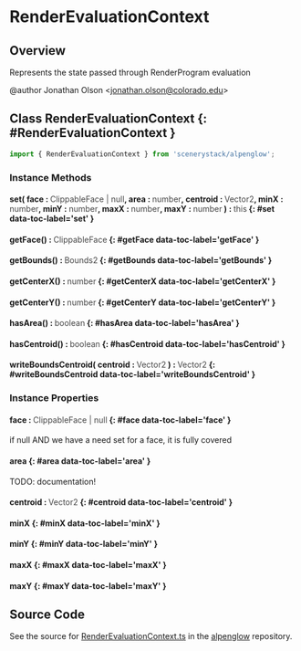 # RenderEvaluationContext

## Overview

Represents the state passed through RenderProgram evaluation

@author Jonathan Olson &lt;jonathan.olson@colorado.edu&gt;

## Class RenderEvaluationContext {: #RenderEvaluationContext }


```js
import { RenderEvaluationContext } from 'scenerystack/alpenglow';
```
### Instance Methods

#### set( face : <span style="font-weight: 400; opacity: 80%;">ClippableFace | null</span>, area : <span style="font-weight: 400; opacity: 80%;">number</span>, centroid : <span style="font-weight: 400; opacity: 80%;">Vector2</span>, minX : <span style="font-weight: 400; opacity: 80%;">number</span>, minY : <span style="font-weight: 400; opacity: 80%;">number</span>, maxX : <span style="font-weight: 400; opacity: 80%;">number</span>, maxY : <span style="font-weight: 400; opacity: 80%;">number</span> ) : <span style="font-weight: 400; opacity: 80%;">this</span> {: #set data-toc-label='set' }

#### getFace() : <span style="font-weight: 400; opacity: 80%;">ClippableFace</span> {: #getFace data-toc-label='getFace' }

#### getBounds() : <span style="font-weight: 400; opacity: 80%;">Bounds2</span> {: #getBounds data-toc-label='getBounds' }

#### getCenterX() : <span style="font-weight: 400; opacity: 80%;">number</span> {: #getCenterX data-toc-label='getCenterX' }

#### getCenterY() : <span style="font-weight: 400; opacity: 80%;">number</span> {: #getCenterY data-toc-label='getCenterY' }

#### hasArea() : <span style="font-weight: 400; opacity: 80%;">boolean</span> {: #hasArea data-toc-label='hasArea' }

#### hasCentroid() : <span style="font-weight: 400; opacity: 80%;">boolean</span> {: #hasCentroid data-toc-label='hasCentroid' }

#### writeBoundsCentroid( centroid : <span style="font-weight: 400; opacity: 80%;">Vector2</span> ) : <span style="font-weight: 400; opacity: 80%;">Vector2</span> {: #writeBoundsCentroid data-toc-label='writeBoundsCentroid' }

### Instance Properties

#### face : <span style="font-weight: 400; opacity: 80%;">ClippableFace | null</span> {: #face data-toc-label='face' }

if null AND we have a need set for a face, it is fully covered

#### area {: #area data-toc-label='area' }

TODO: documentation!

#### centroid : <span style="font-weight: 400; opacity: 80%;">Vector2</span> {: #centroid data-toc-label='centroid' }

#### minX {: #minX data-toc-label='minX' }

#### minY {: #minY data-toc-label='minY' }

#### maxX {: #maxX data-toc-label='maxX' }

#### maxY {: #maxY data-toc-label='maxY' }



## Source Code

See the source for [RenderEvaluationContext.ts](https://github.com/phetsims/alpenglow/blob/main/js/render-program/RenderEvaluationContext.ts) in the [alpenglow](https://github.com/phetsims/alpenglow) repository.
